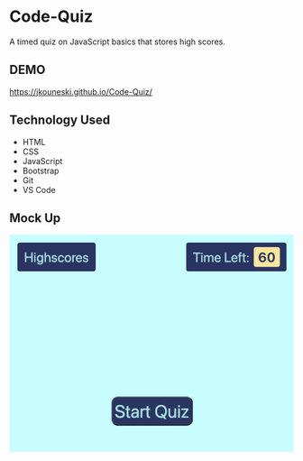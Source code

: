 # Code-Quiz

A timed quiz on JavaScript basics that stores high scores. 


## DEMO

https://jkouneski.github.io/Code-Quiz/

## Technology Used
* HTML
* CSS
* JavaScript
* Bootstrap
* Git
* VS Code

## Mock Up

![screenshot](./assets/screenshotquiz.png)




